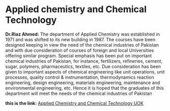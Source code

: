 # Applied chemistry and Chemical Technology
**Dr.Riaz Ahmed:**
The department of Applied Chemistry was established in 1971 and was shifted to its new building in 1987. The courses have been designed keeping in view the need of the chemical industries of Pakistan and with due consideration of courses of foreign and local Universities offering similar program. Special emphasis has been put on important chemical industries of Pakistan, for instance, fertilizers, refineries, cement, sugar, polymers, pharmaceutics, textiles, etc. Due consideration has been given to important aspects of chemical engineering like unit operations, unit processes, quality control & instrumentation, thermodynamics reaction engineering, design engineering, materials engineering, maintenance and environmental engineering, etc. Hence it is hoped that the graduates of this department will meet the needs of the chemical industries of Pakistan

**this is the link:** [Applied Chemistry and Chemical Technology UOK](https://tinyurl.com/WebAC2019)